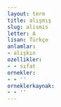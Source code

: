 ```yaml
---
layout: term
title: alışmış
slug: alismis
letter: A
lisan: Türkçe
anlamlar:
- alışkın
ozellikler:
- - sıfat
ornekler:
- - ''
orneklerkaynak:
- - ''
---
```

